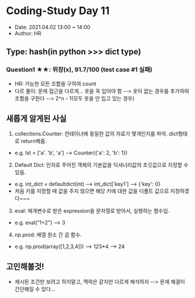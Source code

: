 # Coding-Study Day 11
* Date: 2021.04.02 13:00 ~ 14:00
* Author: HR

## Type: hash(in python >>> dict type)
### Question1 ★★: 위장(x), 91.7/100 (test case #1 실패)  
- HR: 가능한 모든 조합을 구하여 count  
- 다르 풀이: 문제 접근을 다르게... 옷을 꼭 입어야 함 --> 옷이 없는 경우를 추가하여 조합을 구한다 --> 2^n - 1(모두 옷을 안 입고 있는 경우)  


### 
## 새롭게 알게된 사실
01. collections.Counter: 컨테이너에 동일한 값의 자료가 몇개인지를 파악. dict형태로 return해줌.  
- e.g. lst = ['a'. 'b', 'a'] --> Counter({'a': 2, 'b': 1})  
  
02. Default Dict: 인자로 주어진 객체의 기본값을 딕셔너리값의 초깃값으로 지정할 수 있음.  
- e.g. int_dict = defaultdict(int) --> int_dict['key1'] --> {'key': 0}  
- 처음 키를 지정할 때 값을 주지 않으면 해당 키에 대한 값을 디폴트 값으로 지정하겠다~~~  

03. eval: 매개변수로 받은 expression을 문자열로 받아서, 실행하는 함수임.  
- e.g. eval("1+2") --> 3  

04. np.prod: 배열 원소 간 곱 함수.  
- e.g. np.prod(array([1,2,3,4])) --> 1*2*3*4 --> 24  

### 
## 고민해볼것!
- 제시된 조건만 보려고 하지말고, 맥락은 같지만 다르게 해석하자 --> 문제 해결이 간단해질 수 있다...  

